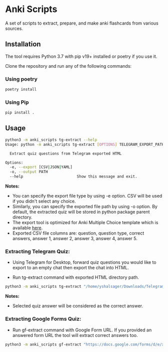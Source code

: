 # Anki Scripts

A set of scripts to extract, prepare, and make anki flashcards from various sources.

## Installation

The tool requires Python 3.7 with pip v19+ installed or poetry if you use it.

Clone the repository and run any of the following commands:

### Using poetry

```bash
poetry install
```

### Using Pip

```bash
pip install .
```

## Usage

```bash
python3 -m anki_scripts tg-extract --help
Usage: python -m anki_scripts tg-extract [OPTIONS] TELEGRAM_EXPORT_PATH

  Extract quiz questions from Telegram exported HTML

Options:
  -e, --export [CSV|JSON|YAML]
  -o, --output PATH
  --help                        Show this message and exit.
```

**Notes:**

- You can specify the export file type by using -e option. CSV will be used if you didn't select any choice.
- Similarly, you can specify the exported file path by using -o option. By default, the extracted quiz will be stored in
  python package parent directory.
- The export tool is optimized for Anki Multiple Choice template which is
  available [here](https://ankiweb.net/shared/info/1566095810).
- Exported CSV file columns are: question, question type, correct answers, answer 1, answer 2, answer 3, answer 4,
  answer 5.

### Extracting Telegram Quiz:

- Using Telegram for Desktop, forward quiz questions you would like to export to an empty chat then export the chat into
  HTML.

- Run tg-extract command with exported HTML directory path.

```bash
python3 -m anki_scripts tg-extract "/home/yshalsager/Downloads/Telegram Desktop/ChatExport_2021-06-27"
```  

**Notes:**

- Selected quiz answer will be considered as the correct answer.

### Extracting Google Forms Quiz:

- Run gf-extract command with Google Form URL. If you provided an answered form URL the tool will extract correct
  answers too.

```bash
python3 -m anki_scripts gf-extract "https://docs.google.com/forms/d/e/xxxxxxxxxxxxxxxx/viewscore?viewscore=xxxxxxxxxxxxxxx"
```